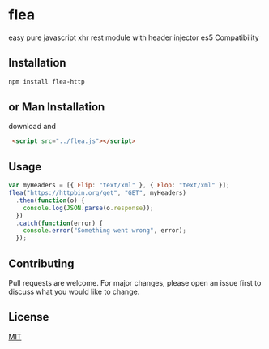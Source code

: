 # flea
easy pure javascript xhr rest module with header injector  es5 Compatibility

## Installation

```bash
npm install flea-http
```

## or Man Installation
download and

```html
 <script src="../flea.js"></script>
```


## Usage

```javascript
var myHeaders = [{ Flip: "text/xml" }, { Flop: "text/xml" }];
flea("https://httpbin.org/get", "GET", myHeaders)
  .then(function(o) {
    console.log(JSON.parse(o.response));
  })
  .catch(function(error) {
    console.error("Something went wrong", error);
  });
```

## Contributing
Pull requests are welcome. For major changes, please open an issue first to discuss what you would like to change.

## License
[MIT](https://choosealicense.com/licenses/mit/)
